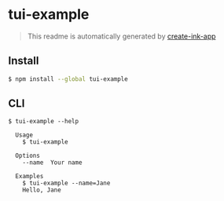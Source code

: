 # tui-example

> This readme is automatically generated by [create-ink-app](https://github.com/vadimdemedes/create-ink-app)


## Install

```bash
$ npm install --global tui-example
```


## CLI

```
$ tui-example --help

  Usage
    $ tui-example

  Options
    --name  Your name

  Examples
    $ tui-example --name=Jane
    Hello, Jane
```
